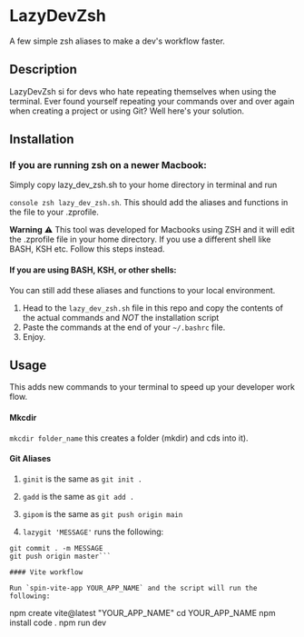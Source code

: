 # LazyDevZsh
A few simple zsh aliases to make a dev's workflow faster.

## Description
LazyDevZsh si for devs who hate repeating themselves when using the terminal.
Ever found yourself repeating your commands over and over again when creating a project or using Git? Well here's your solution.

## Installation 

### If you are running zsh on a newer Macbook: 

Simply copy lazy_dev_zsh.sh to your home directory in terminal and run 

```console zsh lazy_dev_zsh.sh```.
This should add the aliases and functions in the file to your .zprofile.

**Warning**
:warning: This tool was developed for Macbooks using ZSH and it will edit the .zprofile file in your home directory. If you use a different shell like BASH, KSH etc. Follow this steps instead.

#### If you are using BASH, KSH, or other shells:

You can still add these aliases and functions to your local environment. 

1. Head to the `lazy_dev_zsh.sh` file in this repo and copy the contents of the actual commands and *NOT* the installation script
2. Paste the commands at the end of your `~/.bashrc` file.
3. Enjoy.

## Usage

This adds new commands to your terminal to speed up your developer work flow.

#### Mkcdir

`mkcdir folder_name` this creates a folder (mkdir) and cds into it).

#### Git Aliases

1. `ginit` is the same as `git init .`
2. `gadd` is the same as `git add .`
3. `gipom` is the same as `git push origin main`

4. `lazygit 'MESSAGE'` runs the following:
```git add . 
git commit . -m MESSAGE 
git push origin master```

#### Vite workflow

Run `spin-vite-app YOUR_APP_NAME` and the script will run the following: 
```
npm create vite@latest "YOUR_APP_NAME"
cd YOUR_APP_NAME
npm install
code .
npm run dev
```
